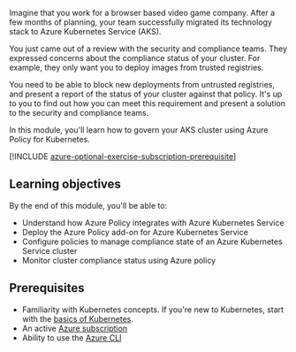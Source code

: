 Imagine that you work for a browser based video game company. After a few months of planning, your team successfully migrated its technology stack to Azure Kubernetes Service (AKS).

You just came out of a review with the security and compliance teams. They expressed concerns about the compliance status of your cluster. For example, they only want you to deploy images from trusted registries.

You need to be able to block new deployments from untrusted registries, and present a report of the status of your cluster against that policy. It's up to you to find out how you can meet this requirement and present a solution to the security and compliance teams.

In this module, you'll learn how to govern your AKS cluster using Azure Policy for Kubernetes.

[!INCLUDE [azure-optional-exercise-subscription-prerequisite](../../../includes/azure-optional-exercise-subscription-prerequisite.md)]

## Learning objectives

By the end of this module, you'll be able to:

- Understand how Azure Policy integrates with Azure Kubernetes Service
- Deploy the Azure Policy add-on for Azure Kubernetes Service
- Configure policies to manage compliance state of an Azure Kubernetes Service cluster
- Monitor cluster compliance status using Azure policy

## Prerequisites

- Familiarity with Kubernetes concepts. If you're new to Kubernetes, start with the [basics of Kubernetes](https://azure.microsoft.com/topic/what-is-kubernetes).
- An active [Azure subscription](https://azure.microsoft.com/free/services/kubernetes-service)
- Ability to use the [Azure CLI](/cli/azure/)